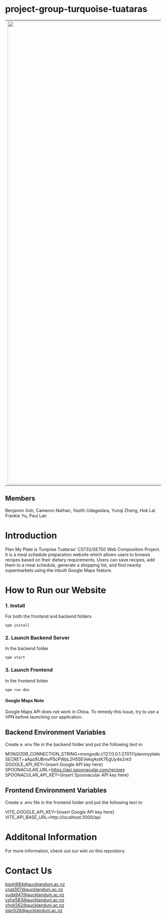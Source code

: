 # project-group-turquoise-tuataras

<table align="center">
<tr><td align="center" width="9999">  
<img src="https://user-images.githubusercontent.com/53165831/226262458-54f18685-671f-4e17-bc16-372b11524e07.png" align="center" width="1500" alt="Project icon">
</td></tr>
</table>
<h2>Members</h2>
<p>Benjamin Goh, Cameron Nathan, Yasith Udagedara, Yunqi Zheng, Hok Lai Frankie Yu, Paul Lan</p>

<h1>Introduction</h1>

Plan My Plate is Turqoise Tuataras' CS732/SE750 Web Composition Project. It is a meal schedule preparation website which allows users to browse recipes based on their dietary requirements. Users can save recipes, add them to a meal schedule, generate a shopping list, and find nearby supermarkets using the inbuilt Google Maps feature.

# How to Run our Website
### 1. Install
For both the frontend and backend folders
```
npm install
```
### 2. Launch Backend Server  
In the backend folder
```
npm start
```
### 3. Launch Frontend
In the frontend folder
```
npm run dev
```
#### Google Maps Note
Google Maps API does not work in China. To remedy this issue, try to use a VPN before launching our application.

## Backend Environment Variables
Create a .env file in the backend folder and put the following text in:
 
MONGODB_CONNECTION_STRING=mongodb://127.0.0.1:27017/planmyplate  
SECRET=aApz8UBmvP5cPWpL2H55EVekqAotK7EgUy4e2rk0  
GOOGLE_API_KEY={insert Google API key here}  
SPOONACULAR_URL=https://api.spoonacular.com/recipes  
SPOONACULAR_API_KEY={insert Spoonacular API key here}

## Frontend Environment Variables
Create a .env file in the frontend folder and put the following text in:

VITE_GOOGLE_API_KEY={insert Google API key here}  
VITE_API_BASE_URL=http://localhost:3000/api

# Additonal Information
For more information, check out our wiki on this repository.

# Contact Us
bgoh684@aucklanduni.ac.nz  
cnat307@aucklanduni.ac.nz  
yuda947@aucklanduni.ac.nz  
yzhe583@aucklanduni.ac.nz  
yhok562@aucklanduni.ac.nz  
slan526@aucklanduni.ac.nz